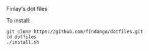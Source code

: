 Finlay's dot files

To install:

    git clone https://github.com/findango/dotfiles.git
    cd dotfiles
    ./install.sh


